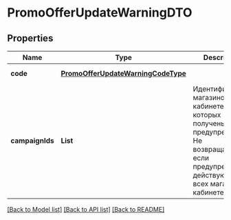 # PromoOfferUpdateWarningDTO
## Properties

| Name | Type | Description | Notes |
|------------ | ------------- | ------------- | -------------|
| **code** | [**PromoOfferUpdateWarningCodeType**](PromoOfferUpdateWarningCodeType.md) |  | [default to null] |
| **campaignIds** | **List** | Идентификаторы магазинов в кабинете, для которых получены предупреждения.  Не возвращается, если предупреждения действуют для всех магазинов в кабинете.  | [optional] [default to null] |

[[Back to Model list]](../README.md#documentation-for-models) [[Back to API list]](../README.md#documentation-for-api-endpoints) [[Back to README]](../README.md)


